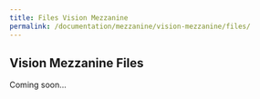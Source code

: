 ```yaml
---
title: Files Vision Mezzanine
permalink: /documentation/mezzanine/vision-mezzanine/files/
---
```

## Vision Mezzanine Files

Coming soon...
